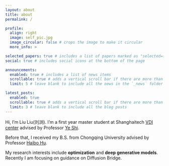 ```yaml
---
layout: about
title: about
permalink: /

profile:
  align: right
  image: self_pic.jpg
  image_circular: false # crops the image to make it circular
  more_info: >

selected_papers: true # includes a list of papers marked as "selected={true}"
social: true # includes social icons at the bottom of the page

announcements:
  enabled: true # includes a list of news items
  scrollable: true # adds a vertical scroll bar if there are more than 3 news items
  limit: 5 # leave blank to include all the news in the `_news` folder

latest_posts:
  enabled: true
  scrollable: true # adds a vertical scroll bar if there are more than 3 new posts items
  limit: 3 # leave blank to include all the blog posts
---
```


Hi, I’m Liu Liu(刘浏). I’m a first year master student at Shanghaitech [VDI center](https://vdi.sist.shanghaitech.edu.cn/) advised by Professor [Ye Shi](https://shiye21.github.io/).

Before that, I received my B.S. from Chongqing University advised by Professor [Haibo Hu](https://scholar.google.com/citations?hl=en&user=hPBNW_0AAAAJ).

My research interests include **optimization** and **deep generative models**. Recently I am focusing on guidance on Diffusion Bridge.

